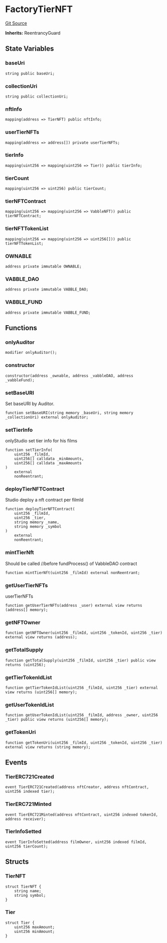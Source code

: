 # FactoryTierNFT
[Git Source](https://github.com/Mill1995/VABDAO/blob/49910eda11ba2d3203435fe324821be24d291140/contracts/dao/FactoryTierNFT.sol)

**Inherits:**
ReentrancyGuard


## State Variables
### baseUri

```solidity
string public baseUri;
```


### collectionUri

```solidity
string public collectionUri;
```


### nftInfo

```solidity
mapping(address => TierNFT) public nftInfo;
```


### userTierNFTs

```solidity
mapping(address => address[]) private userTierNFTs;
```


### tierInfo

```solidity
mapping(uint256 => mapping(uint256 => Tier)) public tierInfo;
```


### tierCount

```solidity
mapping(uint256 => uint256) public tierCount;
```


### tierNFTContract

```solidity
mapping(uint256 => mapping(uint256 => VabbleNFT)) public tierNFTContract;
```


### tierNFTTokenList

```solidity
mapping(uint256 => mapping(uint256 => uint256[])) public tierNFTTokenList;
```


### OWNABLE

```solidity
address private immutable OWNABLE;
```


### VABBLE_DAO

```solidity
address private immutable VABBLE_DAO;
```


### VABBLE_FUND

```solidity
address private immutable VABBLE_FUND;
```


## Functions
### onlyAuditor


```solidity
modifier onlyAuditor();
```

### constructor


```solidity
constructor(address _ownable, address _vabbleDAO, address _vabbleFund);
```

### setBaseURI

Set baseURI by Auditor.


```solidity
function setBaseURI(string memory _baseUri, string memory _collectionUri) external onlyAuditor;
```

### setTierInfo

onlyStudio set tier info for his films


```solidity
function setTierInfo(
    uint256 _filmId,
    uint256[] calldata _minAmounts,
    uint256[] calldata _maxAmounts
)
    external
    nonReentrant;
```

### deployTierNFTContract

Studio deploy a nft contract per filmId


```solidity
function deployTierNFTContract(
    uint256 _filmId,
    uint256 _tier,
    string memory _name,
    string memory _symbol
)
    external
    nonReentrant;
```

### mintTierNft

Should be called //before fundProcess() of VabbleDAO contract


```solidity
function mintTierNft(uint256 _filmId) external nonReentrant;
```

### getUserTierNFTs

userTierNFTs


```solidity
function getUserTierNFTs(address _user) external view returns (address[] memory);
```

### getNFTOwner


```solidity
function getNFTOwner(uint256 _filmId, uint256 _tokenId, uint256 _tier) external view returns (address);
```

### getTotalSupply


```solidity
function getTotalSupply(uint256 _filmId, uint256 _tier) public view returns (uint256);
```

### getTierTokenIdList


```solidity
function getTierTokenIdList(uint256 _filmId, uint256 _tier) external view returns (uint256[] memory);
```

### getUserTokenIdList


```solidity
function getUserTokenIdList(uint256 _filmId, address _owner, uint256 _tier) public view returns (uint256[] memory);
```

### getTokenUri


```solidity
function getTokenUri(uint256 _filmId, uint256 _tokenId, uint256 _tier) external view returns (string memory);
```

## Events
### TierERC721Created

```solidity
event TierERC721Created(address nftCreator, address nftContract, uint256 indexed tier);
```

### TierERC721Minted

```solidity
event TierERC721Minted(address nftContract, uint256 indexed tokenId, address receiver);
```

### TierInfoSetted

```solidity
event TierInfoSetted(address filmOwner, uint256 indexed filmId, uint256 tierCount);
```

## Structs
### TierNFT

```solidity
struct TierNFT {
    string name;
    string symbol;
}
```

### Tier

```solidity
struct Tier {
    uint256 maxAmount;
    uint256 minAmount;
}
```

